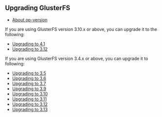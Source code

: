 Upgrading GlusterFS
-------------------
-   [About op-version](./op_version.md)

If you are using GlusterFS version 3.10.x or above, you can upgrade it to the following:

-   [Upgrading to 4.1](./upgrade_to_4.1.md)
-   [Upgrading to 3.12](./upgrade_to_3.12.md)


If you are using GlusterFS version 3.4.x or above, you can upgrade it to following:

-   [Upgrading to 3.5](./upgrade_to_3.5.md)
-   [Upgrading to 3.6](./upgrade_to_3.6.md)
-   [Upgrading to 3.7](./upgrade_to_3.7.md)
-   [Upgrading to 3.9](./upgrade_to_3.9.md)
-   [Upgrading to 3.10](./upgrade_to_3.10.md)
-   [Upgrading to 3.11](./upgrade_to_3.11.md)
-   [Upgrading to 3.12](./upgrade_to_3.12.md)
-   [Upgrading to 3.13](./upgrade_to_3.13.md)
